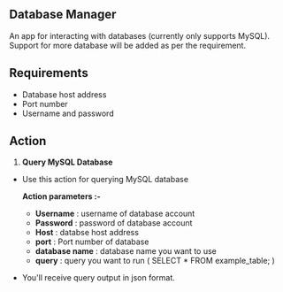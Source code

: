 ## Database Manager
An app for interacting with databases (currently only supports MySQL). Support for more database will be added as per the requirement.

## Requirements
- Database host address
- Port number
- Username and password

## Action
1) __Query MySQL Database__
- Use this action for querying MySQL database

  __Action parameters :-__
  - __Username__ : username of database account
  - __Password__ : password of database account
  - __Host__ : databse host address
  - __port__ : Port number of database
  - __database name__ : database name you want to use
  - __query__ : query you want to run ( SELECT * FROM example_table; )

- You'll receive query output in json format.

